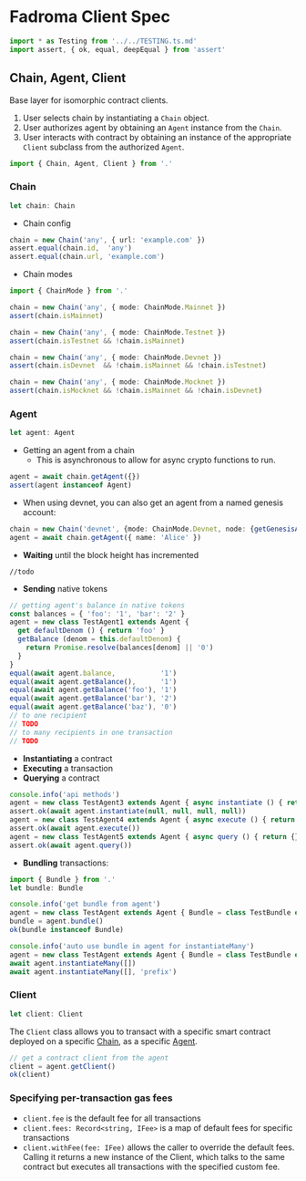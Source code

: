 # Fadroma Client Spec

```typescript
import * as Testing from '../../TESTING.ts.md'
import assert, { ok, equal, deepEqual } from 'assert'
```

## Chain, Agent, Client

Base layer for isomorphic contract clients.

1. User selects chain by instantiating a `Chain` object.
2. User authorizes agent by obtaining an `Agent` instance from the `Chain`.
3. User interacts with contract by obtaining an instance of the
   appropriate `Client` subclass from the authorized `Agent`.

```typescript
import { Chain, Agent, Client } from '.'
```

### Chain

```typescript
let chain: Chain
```

* Chain config

```typescript
chain = new Chain('any', { url: 'example.com' })
assert.equal(chain.id,  'any')
assert.equal(chain.url, 'example.com')
```

* Chain modes

```typescript
import { ChainMode } from '.'

chain = new Chain('any', { mode: ChainMode.Mainnet })
assert(chain.isMainnet)

chain = new Chain('any', { mode: ChainMode.Testnet })
assert(chain.isTestnet && !chain.isMainnet)

chain = new Chain('any', { mode: ChainMode.Devnet })
assert(chain.isDevnet  && !chain.isMainnet && !chain.isTestnet)

chain = new Chain('any', { mode: ChainMode.Mocknet })
assert(chain.isMocknet && !chain.isMainnet && !chain.isDevnet)
```

### Agent

```typescript
let agent: Agent
```

* Getting an agent from a chain
  * This is asynchronous to allow for async crypto functions to run.

```typescript
agent = await chain.getAgent({})
assert(agent instanceof Agent)
```

* When using devnet, you can also get an agent from a named genesis account:

```typescript
chain = new Chain('devnet', {mode: ChainMode.Devnet, node: {getGenesisAccount(){return{}}}})
agent = await chain.getAgent({ name: 'Alice' })
```

* **Waiting** until the block height has incremented

```
//todo
```

* **Sending** native tokens

```typescript
// getting agent's balance in native tokens
const balances = { 'foo': '1', 'bar': '2' }
agent = new class TestAgent1 extends Agent {
  get defaultDenom () { return 'foo' }
  getBalance (denom = this.defaultDenom) {
    return Promise.resolve(balances[denom] || '0')
  }
}
equal(await agent.balance,           '1')
equal(await agent.getBalance(),      '1')
equal(await agent.getBalance('foo'), '1')
equal(await agent.getBalance('bar'), '2')
equal(await agent.getBalance('baz'), '0')
// to one recipient
// TODO
// to many recipients in one transaction
// TODO
```

* **Instantiating** a contract
* **Executing** a transaction
* **Querying** a contract

```typescript
console.info('api methods')
agent = new class TestAgent3 extends Agent { async instantiate () { return {} } }
assert.ok(await agent.instantiate(null, null, null, null))
agent = new class TestAgent4 extends Agent { async execute () { return {} } }
assert.ok(await agent.execute())
agent = new class TestAgent5 extends Agent { async query () { return {} } }
assert.ok(await agent.query())
```

* **Bundling** transactions:

```typescript
import { Bundle } from '.'
let bundle: Bundle
```

```typescript
console.info('get bundle from agent')
agent = new class TestAgent extends Agent { Bundle = class TestBundle extends Bundle {} }
bundle = agent.bundle()
ok(bundle instanceof Bundle)

console.info('auto use bundle in agent for instantiateMany')
agent = new class TestAgent extends Agent { Bundle = class TestBundle extends Bundle {} }
await agent.instantiateMany([])
await agent.instantiateMany([], 'prefix')
```

### Client

```typescript
let client: Client
```

The `Client` class allows you to transact with a specific smart contract
deployed on a specific [Chain](./Chain.spec.ts.md), as a specific [Agent](./Agent.spec.ts.md).

```typescript
// get a contract client from the agent
client = agent.getClient()
ok(client)
```

### Specifying per-transaction gas fees

* `client.fee` is the default fee for all transactions
* `client.fees: Record<string, IFee>` is a map of default fees for specific transactions
* `client.withFee(fee: IFee)` allows the caller to override the default fees.
  Calling it returns a new instance of the Client, which talks to the same contract
  but executes all transactions with the specified custom fee.
